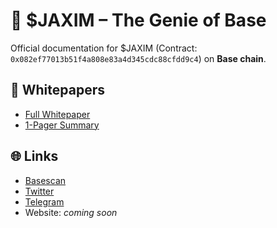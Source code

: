 # 📜 $JAXIM – The Genie of Base

Official documentation for $JAXIM (Contract: `0x082ef77013b51f4a808e83a4d345cdc88cfdd9c4`) on **Base chain**.

## 📄 Whitepapers
- [Full Whitepaper](https://raw.githubusercontent.com/PrimalMirage/Jaxim-Docs/main/JAXIM-Docs.pdf)
- [1-Pager Summary](https://raw.githubusercontent.com/PrimalMirage/Jaxim-Docs/main/JAXIM-Whitepaper-1Pager.pdf)

## 🌐 Links
- [Basescan](https://basescan.org/token/0x082ef77013b51f4a808e83a4d345cdc88cfdd9c4)
- [Twitter](https://twitter.com/)
- [Telegram](https://t.me/)
- Website: *coming soon*
